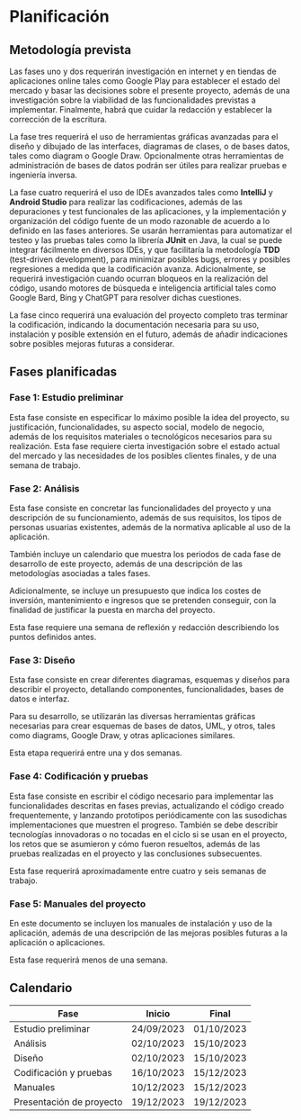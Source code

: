 # Planificación

## Metodología prevista

Las fases uno y dos requerirán investigación en internet y en tiendas de aplicaciones online tales como Google Play para establecer el estado del mercado y basar las decisiones sobre el presente proyecto, además de una investigación sobre la viabilidad de las funcionalidades previstas a implementar. Finalmente, habrá que cuidar la redacción y establecer la corrección de la escritura.

La fase tres requerirá el uso de herramientas gráficas avanzadas para el diseño y dibujado de las interfaces, diagramas de clases, o de bases datos, tales como diagram o Google Draw. Opcionalmente otras herramientas de administración de bases de datos podrán ser útiles para realizar pruebas e ingeniería inversa.

La fase cuatro requerirá el uso de IDEs avanzados tales como **IntelliJ** y **Android Studio** para realizar las codificaciones, además de las depuraciones y test funcionales de las aplicaciones, y la implementación y organización del código fuente de un modo razonable de acuerdo a lo definido en las fases anteriores. Se usarán herramientas para automatizar el testeo y las pruebas tales como la librería **JUnit** en Java, la cual se puede integrar fácilmente en diversos IDEs, y que facilitaría la metodología **TDD** (test-driven development), para minimizar posibles bugs, errores y posibles regresiones a medida que la codificación avanza. Adicionalmente, se requerirá investigación cuando ocurran bloqueos en la realización del código, usando motores de búsqueda e inteligencia artificial tales como Google Bard, Bing y ChatGPT para resolver dichas cuestiones.

La fase cinco requerirá una evaluación del proyecto completo tras terminar la codificación, indicando la documentación necesaria para su uso, instalación y posible extensión en el futuro, además de añadir indicaciones sobre posibles mejoras futuras a considerar.

## Fases planificadas

### Fase 1: Estudio preliminar

Esta fase consiste en especificar lo máximo posible la idea del proyecto, su justificación, funcionalidades, su aspecto social, modelo de negocio, además de los requisitos materiales o tecnológicos necesarios para su realización. Esta fase requiere cierta investigación sobre el estado actual del mercado y las necesidades de los posibles clientes finales, y de una semana de trabajo.

### Fase 2: Análisis

Esta fase consiste en concretar las funcionalidades del proyecto y una descripción de su funcionamiento, además de sus requisitos, los tipos de personas usuarias existentes, además de la normativa aplicable al uso de la aplicación.

También incluye un calendario que muestra los periodos de cada fase de desarrollo de este proyecto, además de una descripción de las metodologías asociadas a tales fases.

Adicionalmente, se incluye un presupuesto que indica los costes de inversión, mantenimiento e ingresos que se pretenden conseguir, con la finalidad de justificar la puesta en marcha del proyecto.

Esta fase requiere una semana de reflexión y redacción describiendo los puntos definidos antes.

### Fase 3: Diseño

Esta fase consiste en crear diferentes diagramas, esquemas y diseños para describir el proyecto, detallando componentes, funcionalidades, bases de datos e interfaz.

Para su desarrollo, se utilizarán las diversas herramientas gráficas necesarias para crear esquemas de bases de datos, UML, y otros, tales como diagrams, Google Draw, y otras aplicaciones similares.

Esta etapa requerirá entre una y dos semanas.

### Fase 4: Codificación y pruebas

Esta fase consiste en escribir el código necesario para implementar las funcionalidades descritas en fases previas, actualizando el código creado frequentemente, y lanzando prototipos periódicamente con las susodichas implementaciones que muestren el progreso. También se debe describir tecnologías innovadoras o no tocadas en el ciclo si se usan en el proyecto, los retos que se asumieron y cómo fueron resueltos, además de las pruebas realizadas en el proyecto y las conclusiones subsecuentes.

Esta fase requerirá aproximadamente entre cuatro y seis semanas de trabajo.

### Fase 5: Manuales del proyecto

En este documento se incluyen los manuales de instalación y uso de la aplicación, además de una descripción de las mejoras posibles futuras a la aplicación o aplicaciones.

Esta fase requerirá menos de una semana.

## Calendario

| **Fase**                 | **Inicio** | **Final**  |
|--------------------------|------------|------------|
| Estudio preliminar       | 24/09/2023 | 01/10/2023 |
| Análisis                 | 02/10/2023 | 15/10/2023 |
| Diseño                   | 02/10/2023 | 15/10/2023 |
| Codificación y pruebas   | 16/10/2023 | 15/12/2023 |
| Manuales                 | 10/12/2023 | 15/12/2023 |
| Presentación de proyecto | 19/12/2023 | 19/12/2023 |
